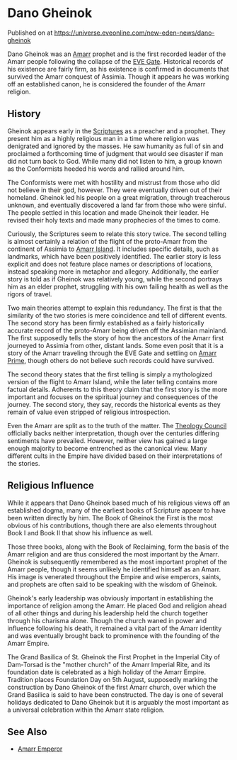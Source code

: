 # Dano Gheinok
Published on  at https://universe.eveonline.com/new-eden-news/dano-gheinok

Dano Gheinok was an [Amarr](6BPFRy27fN4LnYlIyzvEwo) prophet and is the first recorded leader of the Amarr people following the collapse of the
[EVE Gate](2z1KQXUVtPP1WmlwcJaX4o). Historical records of his existence are fairly firm, as his existence is confirmed in documents that survived
the Amarr conquest of Assimia. Though it appears he was working off an established canon, he is considered the founder of the Amarr religion.

History
-------

Gheinok appears early in the [Scriptures](tWsGYkfVxuvQDdt57cCUp) as a preacher and a prophet. They present him as a highly religious man in a time where religion was denigrated and ignored by the masses. He saw humanity as full of sin and proclaimed a forthcoming time of judgment that would see disaster if man did not turn back to God. While many did not listen to him, a group known as the Conformists heeded his words and rallied around him.

The Conformists were met with hostility and mistrust from those who did not believe in their god, however. They were eventually driven out of their homeland. Gheinok led his people on a great migration, through treacherous unknown, and eventually discovered a land far from those who were sinful. The people settled in this location and made Gheinok their leader. He revised their holy texts and made many prophecies of the times to come.

Curiously, the Scriptures seem to relate this story twice. The second telling is almost certainly a relation of the flight of the proto-Amarr from the continent of Assimia to [Amarr Island](4wZzhhUMIfR4ziHGaMOiLJ). It includes specific details, such as landmarks, which have been positively identified. The earlier story is less explicit and does not feature place names or descriptions of locations, instead speaking more in metaphor and allegory. Additionally, the earlier story is told as if Gheinok was relatively young, while the second portrays him as an elder prophet, struggling with his own failing health as well as the rigors of travel.

Two main theories attempt to explain this redundancy. The first is that the similarity of the two stories is mere coincidence and tell of different events. The second story has been firmly established as a fairly historically accurate record of the proto-Amarr being driven off the Assimian mainland. The first supposedly tells the story of how the ancestors of the Amarr first journeyed to Assimia from other, distant lands. Some even posit that it is a story of the Amarr traveling through the EVE Gate and settling on [Amarr Prime](bHRN1rfoBSiLCOFANsGI4), though others do not believe such records could have survived.

The second theory states that the first telling is simply a mythologized version of the flight to Amarr Island, while the later telling contains more factual details. Adherents to this theory claim that the first story is the more important and focuses on the spiritual journey and consequences of the journey. The second story, they say, records the historical events as they remain of value even stripped of religious introspection.

Even the Amarr are split as to the truth of the matter. The [Theology Council](38uUjWk3RiR80FqDwjmQWk) officially backs neither interpretation, though over the centuries differing sentiments have prevailed. However, neither view has gained a large enough majority to become entrenched as the canonical view. Many different cults in the Empire have divided based on their interpretations of the stories.

Religious Influence
-------------------

While it appears that Dano Gheinok based much of his religious views off an established dogma, many of the earliest books of Scripture appear to have been written directly by him. The Book of Gheinok the First is the most obvious of his contributions, though there are also elements throughout Book I and Book II that show his influence as well.

Those three books, along with the Book of Reclaiming, form the basis of the Amarr religion and are thus considered the most important by the Amarr. Gheinok is subsequently remembered as the most important prophet of the Amarr people, though it seems unlikely he identified himself as an Amarr. His image is venerated throughout the Empire and wise emperors, saints, and prophets are often said to be speaking with the wisdom of Gheinok.

Gheinok's early leadership was obviously important in establishing the importance of religion among the Amarr. He placed God and religion ahead of all other things and during his leadership held the church together through his charisma alone. Though the church waned in power and influence following his death, it remained a vital part of the Amarr identity and was eventually brought back to prominence with the founding of the Amarr Empire.

The Grand Basilica of St. Gheinok the First Prophet in the Imperial City of Dam-Torsad is the "mother church" of the Amarr Imperial Rite, and its foundation date is celebrated as a high holiday of the Amarr Empire. Tradition places Foundation Day on 5th August, supposedly marking the construction by Dano Gheinok of the first Amarr church, over which the Grand Basilica is said to have been constructed. The day is one of several holidays dedicated to Dano Gheinok but it is arguably the most important as a universal celebration within the Amarr state religion.

See Also
--------
-   [Amarr Emperor](3Akx6UWUOJM90aQeaPgDtJ)
